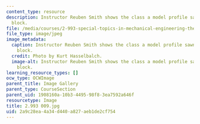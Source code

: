 ```yaml
---
content_type: resource
description: Instructor Reuben Smith shows the class a model profile sawn from a wood
  block.
file: /media/courses/2-993-special-topics-in-mechanical-engineering-the-art-and-science-of-boat-design-january-iap-2007/2a9c28ea4a34d440a827aeb1de2cf754_2993009.jpg
file_type: image/jpeg
image_metadata:
  caption: Instructor Reuben Smith shows the class a model profile sawn from a wood
    block.
  credit: Photo by Kurt Hasselbalch.
  image-alt: Instructor Reuben Smith shows the class a model profile sawn from a wood
    block.
learning_resource_types: []
ocw_type: OCWImage
parent_title: Image Gallery
parent_type: CourseSection
parent_uid: 1908160a-10b3-4495-98f8-3ea7592a646f
resourcetype: Image
title: 2.993 009.jpg
uid: 2a9c28ea-4a34-d440-a827-aeb1de2cf754
---
```

